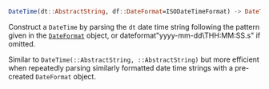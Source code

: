 ```julia
DateTime(dt::AbstractString, df::DateFormat=ISODateTimeFormat) -> DateTime
```

Construct a `DateTime` by parsing the `dt` date time string following the pattern given in the [`DateFormat`](@ref) object, or dateformat"yyyy-mm-dd\THH:MM:SS.s" if omitted.

Similar to `DateTime(::AbstractString, ::AbstractString)` but more efficient when repeatedly parsing similarly formatted date time strings with a pre-created `DateFormat` object.
